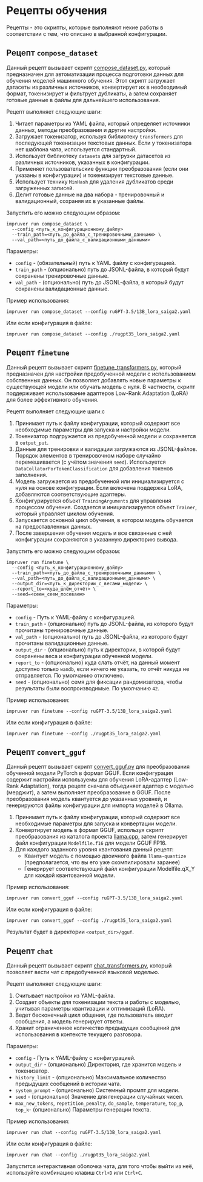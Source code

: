 # Рецепты обучения

Рецепты - это скрипты, которые выполняют некие работы в соответствии с тем, что описано в выбранной конфигурации.

## Рецепт `compose_dataset`

Данный рецепт вызывает
скрипт [compose_dataset.py](https://github.com/EvilFreelancer/impruver/blob/main/recipes/compose_dataset.py), который
предназначен для автоматизации процесса подготовки данных для обучения моделей машинного обучения. Этот скрипт загружает
датасеты из различных источников, конвертирует их в необходимый формат, токенизирует и фильтрует дубликаты, а затем
сохраняет готовые данные в файлы для дальнейшего использования.

Рецепт выполняет следующие шаги:

1. Читает параметры из YAML файла, который определяет источники данных, методы преобразования и другие настройки.
2. Загружает токенизатор, используя библиотеку `transformers` для последующей токенизации текстовых данных. Если у
   токенизатора нет шаблона чата, используется стандартный.
3. Использует библиотеку `datasets` для загрузки датасетов из различных источников, указанных в конфигурации.
4. Применяет пользовательские функции преобразования (если они указаны в конфигурации) и токенизирует текстовые данные.
5. Использует технику `MinHash` для удаления дубликатов среди загруженных записей.
6. Делит готовые данные на два набора - тренировочный и валидационный, сохраняя их в указанные файлы.

Запустить его можно следующим образом:

```shell
impruver run compose_dataset \
  --config <путь_к_конфигурационному_файлу>
  --train_path=<путь_до_файла_с_тренировочными_данными> \
  --val_path=<путь_до_файла_с_валидационными_данными>
```

Параметры:

* `config` - (обязательный) путь к YAML файлу с конфигурацией.
* `train_path` - (опционально) путь до JSONL-файла, в который будут сохранены тренировочные данные.
* `val_path` - (опционально) путь до JSONL-файла, в который будут сохранены валидационные данные.

Пример использования:

```shell
impruver run compose_dataset --config ruGPT-3.5/13B_lora_saiga2.yaml
```

Или если конфигурация в файле:

```shell
impruver run compose_dataset --config ./rugpt35_lora_saiga2.yaml
```

## Рецепт `finetune`

Данный рецепт вызывает
скрипт [finetune_transformers.py](https://github.com/EvilFreelancer/impruver/blob/main/recipes/finetune_transformers.py),
который предназначен для настройки предобученной модели с использованием собственных данных. Он позволяет добавлять
новые параметры к существующей модели или обучать модель с нуля. В частности, скрипт поддерживает использование
адаптеров Low-Rank Adaptation (LoRA) для более эффективного обучения.

Рецепт выполняет следующие шаги:c

1. Принимает путь к файлу конфигурации, который содержит все необходимые параметры для запуска и настройки модели.
2. Токенизатор подгружается из предобученной модели и сохраняется в `output_put`.
3. Данные для тренировки и валидации загружаются из JSONL-файлов. Порядок элементов в тренировочном наборе случайно
   перемешивается (с учётом значения `seed`). Используется `DataCollatorForTokenClassification` для добавления токенов
   заполнения.
4. Модель загружается из предобученной или инициализируется с нуля на основе конфигурации. Если включена поддержка LoRA,
   добавляются соответствующие адаптеры.
5. Конфигурируется объект `TrainingArguments` для управления процессом обучения. Создается и инициализируется
   объект `Trainer`, который управляет циклом обучения.
6. Запускается основной цикл обучения, в котором модель обучается на предоставленных данных.
7. После завершения обучения модель и все связанные с ней конфигурации сохраняются в указанную директорию вывода.

Запустить его можно следующим образом:

```shell
impruver run finetune \
  --config <путь_к_конфигурационному_файлу>
  --train_path=<путь_до_файла_с_тренировочными_данными> \
  --val_path=<путь_до_файла_с_валидационными_данными> \
  --output_dir=<путь_к_директории_с_весами_модели> \
  --report_to=<куда_шлём_отчёт> \
  --seed=<сеем_сеем_посеваем>
```

Параметры:

* `config` - Путь к YAML-файлу с конфигурацией.
* `train_path` - (опционально) путь до JSONL-файла, из которого будут прочитаны тренировочные данные.
* `val_path` - (опционально) путь до JSONL-файла, из которого будут прочитаны валидационные данные.
* `output_dir` - (опционально) путь к директории, в которой будут сохранены веса и конфигурации обученной модели.
* `report_to` - (опционально) куда слать отчёт, на данный момент доступно только `wandb`, если ничего не указать, то
  отчёт никуда не отправляется. По умолчанию отключено.
* `seed` - (опционально) семя для фиксации рандомизатора, чтобы результаты были воспроизводимые. По умолчанию `42`.

Пример использования:

```shell
impruver run finetune --config ruGPT-3.5/13B_lora_saiga2.yaml
```

Или если конфигурация в файле:

```shell
impruver run finetune --config ./rugpt35_lora_saiga2.yaml
```

## Рецепт `convert_gguf`

Данный рецепт вызывает
скрипт [convert_gguf.py](https://github.com/EvilFreelancer/impruver/blob/main/recipes/convert_gguf.py) для
преобразования обученной модели PyTorch в формат GGUF. Если конфигурация содержит настройки используемы для обучения
LoRA-адаптер (Low-Rank Adaptation), тогда рецепт сначала объединяет адаптер с моделью (мерджит), а затем выполняет
преобразование в GGUF. После преобразования модель квантуется до указанных уровней, и генерируются файлы конфигурации
для импорта моделей в Ollama.

1. Принимает путь к файлу конфигурации, который содержит все необходимые параметры для запуска и конвертации модели.
2. Конвертирует модель в формат GGUF, используя скрипт преобразования из каталога
   проекта [llama.cpp](https://github.com/ggerganov/llama.cpp), затем генерирует файл конфигурации `Modelfile.f16` для
   модели GGUF FP16.
3. Для каждого заданного уровня квантования данный рецепт:
    - Квантует модель с помощью двоичного файла `llama-quantize` (предполагается, что вы его уже скомпилировали заранее)
    - Генерирует соответствующий файл конфигурации Modelfile.qX_Y для каждой квантованной модели.

Пример использования:

```shell
impruver run convert_gguf --config ruGPT-3.5/13B_lora_saiga2.yaml
```

Или если конфигурация в файле:

```shell
impruver run convert_gguf --config ./rugpt35_lora_saiga2.yaml
```

Результат будет в директории `<output_dir>/gguf`.

## Рецепт `chat`

Данный рецепт вызывает
скрипт [chat_transformers.py](https://github.com/EvilFreelancer/impruver/blob/main/recipes/chat_transformers.py),
который позволяет вести чат с предобученной языковой моделью.

Рецепт выполняет следующие шаги:

1. Считывает настройки из YAML-файла.
2. Создает объекты для токенизации текста и работы с моделью, учитывая параметры квантизации и оптимизаций (LoRA).
3. Ведет бесконечный цикл общения, где пользователь вводит сообщения, а модель генерирует ответы.
4. Хранит ограниченное количество предыдущих сообщений для использования в контексте текущего разговора.

Параметры:

* `config` - Путь к YAML-файлу с конфигурацией.
* `output_dir` - (опционально) Директория, где хранится модель и токенизатор.
* `history_limit` - (опционально) Максимальное количество предыдущих сообщений в истории чата.
* `system_prompt` - (опционально) Системный промпт для модели.
* `seed` - (опционально) Значение для генерации случайных чисел.
* `max_new_tokens`, `repetition_penalty`, `do_sample`, `temperature`, `top_p`, `top_k`- (опционально) Параметры
  генерации текста.

Пример использования:

```shell
impruver run chat --config ruGPT-3.5/13B_lora_saiga2.yaml
```

Или если конфигурация в файле:

```shell
impruver run chat --config ./rugpt35_lora_saiga2.yaml
```

Запустится интерактивная оболочка чата, для того чтобы выйти из неё, используйте комбинацию клавиш `Ctrl+D`
или `Ctrl+C`.
